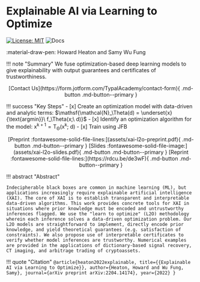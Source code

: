
# Explainable AI via Learning to Optimize

[![License: MIT](https://img.shields.io/badge/License-MIT-yellow.svg)](https://opensource.org/licenses/MIT)
![Docs](https://github.com/TypalAcademy/xai-l2o/actions/workflows/ci.yml/badge.svg)

:material-draw-pen: Howard Heaton and Samy Wu Fung

!!! note "Summary"
    We fuse optimization-based deep learning models to give explainability with output guarantees and certificates of trustworthiness.

<center>
[Contact Us](https://form.jotform.com/TypalAcademy/contact-form){ .md-button .md-button--primary }
</center>

!!! success "Key Steps"
    - [x] Create an optimization model with data-driven and analytic terms: $\mathsf{\mathcal{N}_\Theta(d) = \underset{x}{\text{argmin}}\  f_\Theta(x;\ d)}$
    - [x] Identify an optimization algorithm for the model: $\mathsf{x^{k+1} = T_\Theta(x^k;\ d)}$
    - [x] Train using JFB

<center>
[Preprint :fontawesome-solid-file-lines:](assets/xai-l2o-preprint.pdf){ .md-button .md-button--primary }
[Slides :fontawesome-solid-file-image:](assets/xai-l2o-slides.pdf){ .md-button .md-button--primary }
[Reprint :fontawesome-solid-file-lines:](https://rdcu.be/de3wF){ .md-button .md-button--primary }
</center>

!!! abstract "Abstract"

    Indecipherable black boxes are common in machine learning (ML), but applications increasingly require explainable artificial intelligence (XAI). The core of XAI is to establish transparent and interpretable data-driven algorithms. This work provides concrete tools for XAI in situations where prior knowledge must be encoded and untrustworthy inferences flagged. We use the "learn to optimize" (L2O) methodology wherein each inference solves a data-driven optimization problem. Our L2O models are straightforward to implement, directly encode prior knowledge, and yield theoretical guarantees (e.g. satisfaction of constraints). We also propose use of interpretable certificates to verify whether model inferences are trustworthy. Numerical examples are provided in the applications of dictionary-based signal recovery, CT imaging, and arbitrage trading of cryptoassets.

!!! quote "Citation"
    ```
    @article{heaton2022explainable,
             title={{Explainable AI via Learning to Optimize}},
             author={Heaton, Howard and Wu Fung, Samy},
             journal={arXiv preprint arXiv:2204.14174},
             year={2022}
    }
    ```
